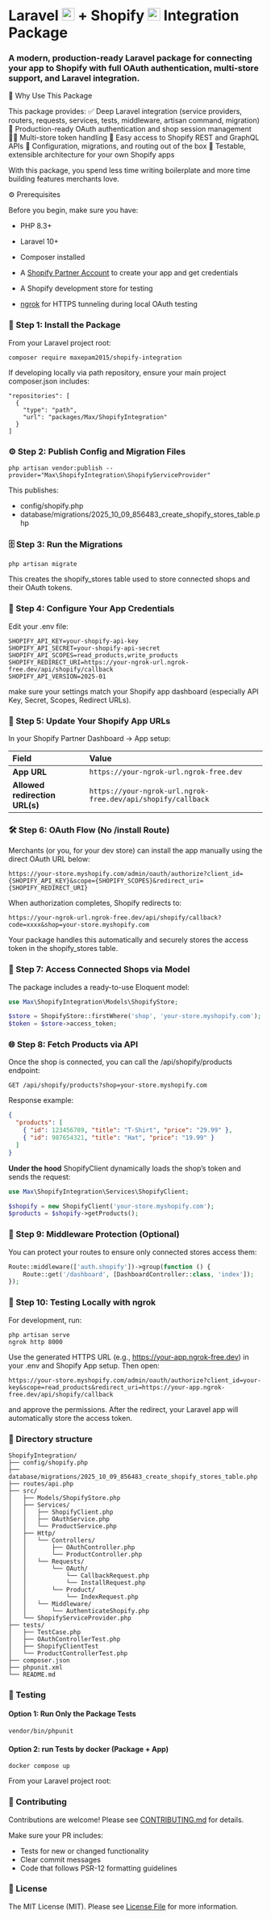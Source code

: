 # Laravel <img src="https://upload.wikimedia.org/wikipedia/commons/9/9a/Laravel.svg" alt="Laravel" width="25" height="25"/> + Shopify <img src="https://cdn-icons-png.flaticon.com/512/5968/5968887.png" alt="Shopify" width="25" height="25"/>  Integration Package

### A modern, production-ready Laravel package for connecting your app to Shopify with full OAuth authentication, multi-store support, and Laravel integration.

🚀 Why Use This Package

This package provides:
✅ Deep Laravel integration (service providers, routers, requests, services, tests, middleware, artisan command, migration)
🔐 Production-ready OAuth authentication and shop session management
🧑‍💼 Multi-store token handling
🧰 Easy access to Shopify REST and GraphQL APIs
🧩 Configuration, migrations, and routing out of the box
🧪 Testable, extensible architecture for your own Shopify apps

With this package, you spend less time writing boilerplate and more time building features merchants love.

⚙️ Prerequisites

Before you begin, make sure you have:

* PHP 8.3+
* Laravel 10+
* Composer installed
* A [Shopify Partner Account](https://partners.shopify.com/)
to create your app and get credentials
* A Shopify development store for testing

* [ngrok](https://ngrok.com/) for HTTPS tunneling during local OAuth testing

### 🧩 Step 1: Install the Package
From your Laravel project root:
```
composer require maxepam2015/shopify-integration
```

If developing locally via path repository, ensure your main project composer.json includes:
```
"repositories": [
  {
    "type": "path",
    "url": "packages/Max/ShopifyIntegration"
  }
]

```
### ⚙️ Step 2: Publish Config and Migration Files
```
php artisan vendor:publish --provider="Max\ShopifyIntegration\ShopifyServiceProvider"
```
This publishes:
* config/shopify.php
* database/migrations/2025_10_09_856483_create_shopify_stores_table.php
### 🗄️ Step 3: Run the Migrations
```
php artisan migrate
```
This creates the shopify_stores table used to store connected shops and their OAuth tokens.
### 🔑 Step 4: Configure Your App Credentials
Edit your .env file:
```dotenv
SHOPIFY_API_KEY=your-shopify-api-key
SHOPIFY_API_SECRET=your-shopify-api-secret
SHOPIFY_API_SCOPES=read_products,write_products
SHOPIFY_REDIRECT_URI=https://your-ngrok-url.ngrok-free.dev/api/shopify/callback
SHOPIFY_API_VERSION=2025-01
```
make sure your settings match your Shopify app dashboard (especially API Key, Secret, Scopes, Redirect URLs).

### 🧭 Step 5: Update Your Shopify App URLs

In your Shopify Partner Dashboard → App setup:

| Field | Value |
| :--- | :--- |
| **App URL** | `https://your-ngrok-url.ngrok-free.dev` |
| **Allowed redirection URL(s)** | `https://your-ngrok-url.ngrok-free.dev/api/shopify/callback` |

### 🛠️ Step 6: OAuth Flow (No /install Route)
Merchants (or you, for your dev store) can install the app manually using the direct OAuth URL below:
```
https://your-store.myshopify.com/admin/oauth/authorize?client_id={SHOPIFY_API_KEY}&scope={SHOPIFY_SCOPES}&redirect_uri={SHOPIFY_REDIRECT_URI}
```
When authorization completes, Shopify redirects to:
```
https://your-ngrok-url.ngrok-free.dev/api/shopify/callback?code=xxxx&shop=your-store.myshopify.com
```
Your package handles this automatically and securely stores the access token in the shopify_stores table.

### 🧩 Step 7: Access Connected Shops via Model
The package includes a ready-to-use Eloquent model:
```php
use Max\ShopifyIntegration\Models\ShopifyStore;

$store = ShopifyStore::firstWhere('shop', 'your-store.myshopify.com');
$token = $store->access_token;
```

### 🌐 Step 8: Fetch Products via API
Once the shop is connected, you can call the /api/shopify/products endpoint:
```
GET /api/shopify/products?shop=your-store.myshopify.com
```
Response example:
```json
{
  "products": [
    { "id": 123456789, "title": "T-Shirt", "price": "29.99" },
    { "id": 987654321, "title": "Hat", "price": "19.99" }
  ]
}
```
**Under the hood**
ShopifyClient dynamically loads the shop’s token and sends the request:
```php
use Max\ShopifyIntegration\Services\ShopifyClient;

$shopify = new ShopifyClient('your-store.myshopify.com');
$products = $shopify->getProducts();
```
### 🔐 Step 9: Middleware Protection (Optional)
You can protect your routes to ensure only connected stores access them:
```php
Route::middleware(['auth.shopify'])->group(function () {
    Route::get('/dashboard', [DashboardController::class, 'index']);
});

```
### 🧠 Step 10: Testing Locally with ngrok
For development, run:
```
php artisan serve
ngrok http 8000
```
Use the generated HTTPS URL (e.g., https://your-app.ngrok-free.dev) in your .env and Shopify App setup.
Then open:
```
https://your-store.myshopify.com/admin/oauth/authorize?client_id=your-key&scope=read_products&redirect_uri=https://your-app.ngrok-free.dev/api/shopify/callback
```
and approve the permissions.
After the redirect, your Laravel app will automatically store the access token.

### 🧩 Directory structure
```
ShopifyIntegration/
├── config/shopify.php
├── database/migrations/2025_10_09_856483_create_shopify_stores_table.php
├── routes/api.php
├── src/
│   ├── Models/ShopifyStore.php
│   ├── Services/
│   │   ├── ShopifyClient.php
│   │   ├── OAuthService.php
│   │   └── ProductService.php
│   ├── Http/
│   │   └── Controllers/
│   │       ├── OAuthController.php
│   │       └── ProductController.php
│   │   └── Requests/
│   │       └── OAuth/
│   │           └── CallbackRequest.php
│   │           └── InstallRequest.php
│   │       └── Product/
│   │           └── IndexRequest.php
│   │   └── Middleware/
│   │       └── AuthenticateShopify.php
│   └── ShopifyServiceProvider.php
├── tests/
│   ├── TestCase.php
│   ├── OAuthControllerTest.php
│   ├── ShopifyClientTest
│   └── ProductControllerTest.php
├── composer.json
├── phpunit.xml
└── README.md
```

### 🧪 Testing
#### Option 1: Run Only the Package Tests
```
vendor/bin/phpunit
```
#### Option 2: run Tests by docker (Package + App)
```
docker compose up
```
From your Laravel project root:
### 🤝 Contributing
Contributions are welcome!
Please see [CONTRIBUTING.md](CONTRIBUTING.md) for details.

Make sure your PR includes:
* Tests for new or changed functionality
* Clear commit messages
* Code that follows PSR-12 formatting guidelines

### 📄 License
The MIT License (MIT). Please see [License File](LICENSE.md) for more information.
